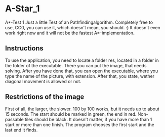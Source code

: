 # A-Star_1
A*-Test 1
Just a little Test of an Pathfindingalgorithm.
Completely free to use, CC0, you can use it, which doesn't mean, you should. :)
It doesn't even work right now and it will not be the fastest A*-implementation. 

## Instructions
To use the application, you need to locate a folder res, located in a folder in the folder of the executable.
There you can put the image, that needs solving.
After you have done that, you can open the executable, where you type the name of the picture,
with extension. After that, you state, wether diagonal movement is allowed or not.

## Restrictions of the image
First of all, the larger, the slower.
100 by 100 works, but it needs up to about 15 seconds.
The start should be marked in green, the end in red. Non-passable tiles should be black.
It doesn't matter, if you have more than 1 start or more than one finish.
The program chooses the first start and the last end it finds.
